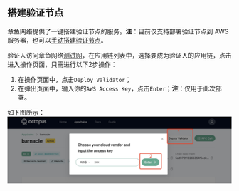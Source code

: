 ## 搭建验证节点

章鱼网络提供了一键搭建验证节点的服务。**注**：目前仅支持部署验证节点到 AWS 服务器，也可以[手动搭建验证节点](./deploy-validator-manually.md)。

验证人访问章鱼网络[测试网](https://testnet.oct.network/)，在应用链列表中，选择要成为验证人的应用链，点击进入操作页面，只需进行以下2步操作：

1. 在操作页面中，点击`Deploy Validator`；
2. 在弹出页面中，输入你的`AWS Access Key`，点击`Enter`；**注**：仅用于此次部署。

如下图所示：
![deploy validator](./validator_deploy.jpg)





